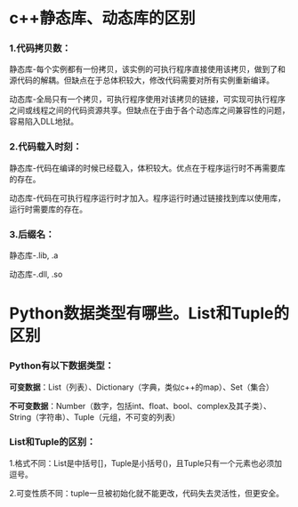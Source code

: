 # c++静态库、动态库的区别

### 1.代码拷贝数：

静态库-每个实例都有一份拷贝，该实例的可执行程序直接使用该拷贝，做到了和源代码的解耦。但缺点在于总体积较大，修改代码需要对所有实例重新编译。

动态库-全局只有一个拷贝，可执行程序使用对该拷贝的链接，可实现可执行程序之间或线程之间的代码资源共享。但缺点在于由于各个动态库之间兼容性的问题，容易陷入DLL地狱。

### 2.代码载入时刻：

静态库-代码在编译的时候已经载入，体积较大。优点在于程序运行时不再需要库的存在。

动态库-代码在可执行程序运行时才加入。程序运行时通过链接找到库以使用库，运行时需要库的存在。

### 3.后缀名：

静态库-.lib, .a

动态库-.dll, .so

# Python数据类型有哪些。List和Tuple的区别

### Python有以下数据类型：

**可变数据**：List（列表）、Dictionary（字典，类似c++的map）、Set（集合）

**不可变数据**：Number（数字，包括int、float、bool、complex及其子类）、String（字符串）、Tuple（元组，不可变的列表）

### List和Tuple的区别：

1.格式不同：List是中括号[]，Tuple是小括号()，且Tuple只有一个元素也必须加逗号。

2.可变性质不同：tuple一旦被初始化就不能更改，代码失去灵活性，但更安全。

